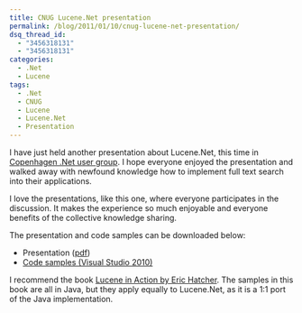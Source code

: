 ```yaml
---
title: CNUG Lucene.Net presentation
permalink: /blog/2011/01/10/cnug-lucene-net-presentation/
dsq_thread_id:
  - "3456318131"
  - "3456318131"
categories:
  - .Net
  - Lucene
tags:
  - .Net
  - CNUG
  - Lucene
  - Lucene.Net
  - Presentation
---
```

I have just held another presentation about Lucene.Net, this time in [Copenhagen .Net user group](http://cnug.dk/ "Copenhagen .NET User Group homepage"). I hope everyone enjoyed the presentation and walked away with newfound knowledge how to implement full text search into their applications.

I love the presentations, like this one, where everyone participates in the discussion. It makes the experience so much enjoyable and everyone benefits of the collective knowledge sharing.

The presentation and code samples can be downloaded below:

* Presentation ([pdf](/wp-content/uploads/Apache-Lucene-CNUG.pdf))
* [Code samples (Visual Studio 2010)](/wp-content/uploads/CnugLucenePlayground.zip)

I recommend the book [Lucene in Action by Eric Hatcher](http://www.manning.com/hatcher3/). The samples in this book are all in Java, but they apply equally to Lucene.Net, as it is a 1:1 port of the Java implementation.
